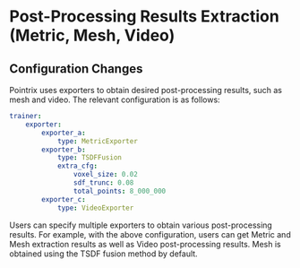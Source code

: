 # Post-Processing Results Extraction (Metric, Mesh, Video)

## Configuration Changes
Pointrix uses exporters to obtain desired post-processing results, such as mesh and video. The relevant configuration is as follows:

```yaml
trainer:
    exporter:
        exporter_a:
            type: MetricExporter
        exporter_b:
            type: TSDFFusion
            extra_cfg:
                voxel_size: 0.02
                sdf_trunc: 0.08
                total_points: 8_000_000 
        exporter_c:
            type: VideoExporter
```

Users can specify multiple exporters to obtain various post-processing results. For example, with the above configuration, users can get Metric and Mesh extraction results as well as Video post-processing results. Mesh is obtained using the TSDF fusion method by default.